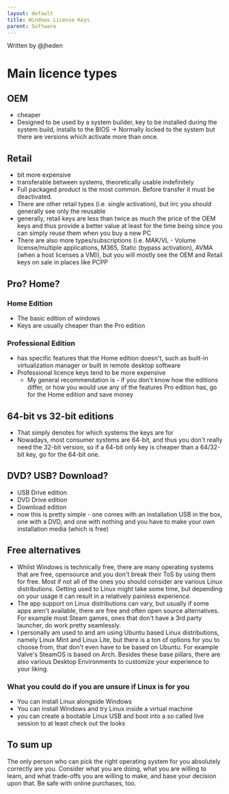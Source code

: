 ```yaml
---
layout: default
title: Windows License Keys
parent: Software
---
```

Written by @jheden

# Main licence types
## OEM
* cheaper 
* Designed to be used by a system builder, key to be installed during the system build, installs to the BIOS -> Normally locked to the system but there are versions which activate more than once.
## Retail
* bit more expensive
* transferable between systems, theoretically usable indefinitely
* Full packaged product is the most common. Before transfer it must be deactivated.
* There are other retail types (i.e. single activation), but iirc you should generally see only the reusable
 * generally, retail keys are less than twice as much the price of the OEM keys and thus provide a better value at least for the time being since you can simply reuse them when you buy a new PC
 * There are also more types/subscriptions (i.e. MAK/VL - Volume license/multiple applications, M365, Static (bypass activation), AVMA (when a host licenses a VM)), but you will mostly see the OEM and Retail keys on sale in places like PCPP

## Pro? Home?
### Home Edition
* The basic edition of windows
* Keys are usually cheaper than the Pro edition
### Professional Edition
* has specific features that the Home edition doesn't, such as built-in virtualization manager or built in remote desktop software
* Professional licence keys tend to be more expensive
  * My general recommendation is - if you don't know how the editions differ, or how you would use any of the features Pro edition has, go for the Home edition and save money

## 64-bit vs 32-bit editions
* That simply denotes for which systems the keys are for
* Nowadays, most consumer systems are 64-bit, and thus you don't really need the 32-bit version, so if a 64-bit only key is cheaper than a 64/32-bit key, go for the 64-bit one.

## DVD? USB? Download?
* USB Drive edition
* DVD Drive edition
* Download edition
 * now this is pretty simple - one comes with an installation USB in the box, one with a DVD, and one with nothing and you have to make your own installation media (which is free)

## Free alternatives
* Whilst Windows is technically free, there are many operating systems that are free, opensource and you don't break their ToS by using them for free. Most if not all of the ones you should consider are various Linux distributions. Getting used to Linux might take some time, but depending on your usage it can result in a relatively painless experience.
* The app support on Linux distributions can vary, but usually if some apps aren't available, there are free and often open source alternatives. For example most Steam games, ones that don't have a 3rd party launcher, do work pretty seamlessly. 
* I personally am used to and am using Ubuntu based Linux distributions, namely Linux Mint and Linux Lite, but there is a ton of options for you to choose from, that don't even have to be based on Ubuntu. For example Valve's SteamOS is based on Arch. Besides these base pillars, there are also various Desktop Environments to customize your experience to your liking.

### What you could do if you are unsure if Linux is for you
* You can install Linux alongside Windows
* You can install Windows and try Linux inside a virtual machine
* you can create a bootable Linux USB and boot into a so called live session to at least check out the looks

## To sum up
The only person who can pick the right operating system for you absolutely correctly are you. Consider what you are doing, what you are willing to learn, and what trade-offs you are willing to make, and base your decision upon that. Be safe with online purchases, too.
